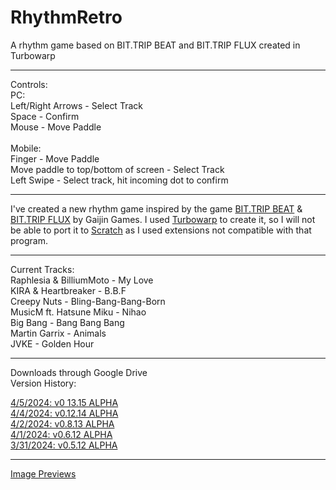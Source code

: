 # RhythmRetro
A rhythm game based on BIT.TRIP BEAT and BIT.TRIP FLUX created in Turbowarp<br>
<hr>
Controls:<br>
  PC:<br>
    Left/Right Arrows - Select Track<br>
    Space - Confirm<br>
    Mouse - Move Paddle<br>
<br>
  Mobile: <br>
    Finger - Move Paddle<br>
    Move paddle to top/bottom of screen - Select Track<br>
    Left Swipe - Select track, hit incoming dot to confirm<hr>



I've created a new rhythm game inspired by the game <a href="https://bittrip.fandom.com/wiki/BIT.TRIP_BEAT" target="_blank">BIT.TRIP BEAT</a> & <a href="https://bittrip.fandom.com/wiki/BIT.TRIP_FLUX" target="_blank">BIT.TRIP FLUX</a> by Gaijin Games. I used <a href="turbowarp.org" target="_blank">Turbowarp</a> to create it, so I will not be able to port it to <a href="scratch.mit.edu" target="_blank">Scratch</a> as I used extensions not compatible with that program.
<hr>


Current Tracks:<br>
Raphlesia & BilliumMoto - My Love<br>
KIRA & Heartbreaker - B.B.F<br>
Creepy Nuts - Bling-Bang-Bang-Born<br>
MusicM ft. Hatsune Miku - Nihao<br>
Big Bang - Bang Bang Bang<br>
Martin Garrix - Animals<br>
JVKE - Golden Hour<br>



<hr>
Downloads through Google Drive
<br>
Version History:<br>

<a href="https://drive.google.com/file/d/1Sfcyx8jMNAwcoec5k_gDO55fMFVG8_Te/view?usp=drive_link" target="_blank">4/5/2024: v0 13.15 ALPHA</a><br>
<a href="https://drive.google.com/file/d/1KuRlEdausFlVwriF90fT4YswtszVYe8J/view?usp=drive_link" target="_blank">4/4/2024: v0.12.14 ALPHA</a><br>
<a href="https://drive.google.com/file/d/1MDqfjG79BAquREVVCl_-HNv2vTpzjBoY/view?usp=drive_link" target="_blank">4/2/2024: v0.8.13 ALPHA</a><br>
<a href="https://drive.google.com/file/d/12GTUvEcZdaLehu_12afilmHQr9dDj0PE/view?usp=drive_link" target="_blank">4/1/2024: v0.6.12 ALPHA</a><br>
<a href="https://drive.google.com/file/d/1VxSx068vrunrRbwa3DasisBlPvGn1eXg/view?usp=drive_link" target="_blank">3/31/2024: v0.5.12 ALPHA</a><br>


<hr>

<a href="https://imgur.com/a/RbrCmOe" target="_blank"> Image Previews </a>
